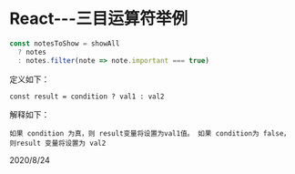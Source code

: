 # React---三目运算符举例

```js
const notesToShow = showAll
  ? notes
  : notes.filter(note => note.important === true)
```

定义如下：  
```
const result = condition ? val1 : val2
```
解释如下：  
```
如果 condition 为真，则 result变量将设置为val1值。 如果 condition为 false，则result 变量将设置为 val2
```


2020/8/24  
